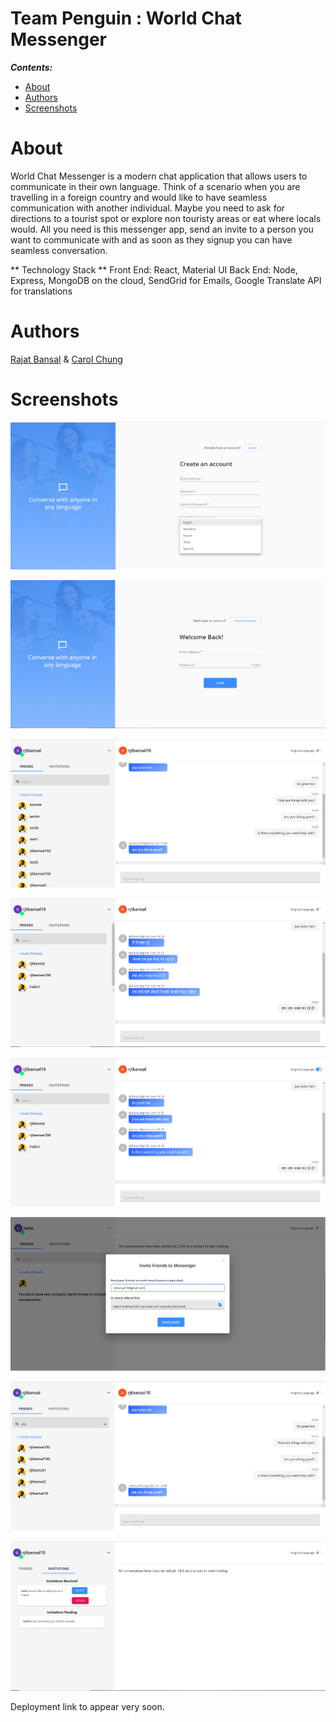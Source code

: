 # Team Penguin : World Chat Messenger

**_Contents:_**
- [About](#about)
- [Authors](#authors)
- [Screenshots](#screenshots)

# About

World Chat Messenger is a modern chat application that allows users to communicate in their own language. Think of a scenario when you are travelling in a foreign country and would like to have seamless communication with another individual. Maybe you need to ask for directions to a tourist spot or explore non touristy areas or eat where locals would. All you need is this messenger app, send an invite to a person you want to communicate with and as soon as they signup you can have seamless conversation.

** Technology Stack **
Front End: React, Material UI
Back End: Node, Express, MongoDB on the cloud, SendGrid for Emails, Google Translate API for translations

# Authors

[Rajat Bansal](https://github.com/rjtbansal) & [Carol Chung](https://github.com/cch5ng)

# Screenshots
![Sign Up](./screenshots/signup-page.png)

![Login](./screenshots/login-page.png)

![Chat Page](./screenshots/chat-page.png)

![Conversation in Hindi](./screenshots/conversation-hindi.png)

![Switch To Original Language](./screenshots/switch-to-original-language.png)

![Email Invitation](./screenshots/email-invite.png)

![Search Friends Feature](./screenshots/search-feature.png)

![Invitations Tab](./screenshots/invitations-tab.png)

Deployment link to appear very soon.



 



